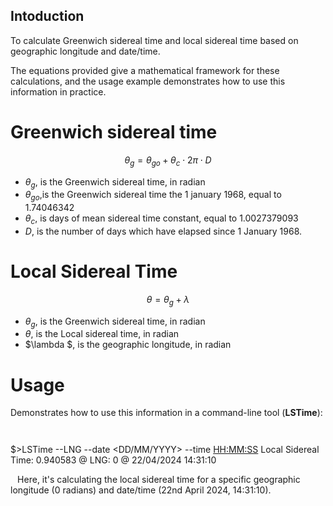 Intoduction
---------------

To calculate Greenwich sidereal time and local sidereal time based on geographic longitude and date/time. 

The equations provided give a mathematical framework for these calculations, and the usage example demonstrates how to use this information in practice. 


# Greenwich sidereal time

$$ \theta_{g} = \theta_{go} +  \theta_{c} \cdot 2 \pi \cdot D$$

* $\theta_{g}$, is the Greenwich sidereal time, in radian
* $\theta_{go}$,is the Greenwich sidereal time the 1 january 1968, equal to 1.74046342 
* $\theta_{c}$, is days of mean sidereal time constant, equal to 1.0027379093
* $D$, is the number of days which have elapsed since 1 January 1968.

# Local Sidereal Time 

$$ \theta = \theta_{g} +  \lambda $$

* $\theta_{g}$, is the Greenwich sidereal time, in radian
* $\theta$, is the Local sidereal time, in radian
* $\lambda $, is the geographic longitude, in radian

# Usage

Demonstrates how to use this information in a command-line tool (**LSTime**):

``` ```

$>LSTime --LNG  <ValueInRadians> --date <DD/MM/YYYY> --time <HH:MM:SS>
	Local Sidereal Time: 0.940583 @ LNG: 0 @ 22/04/2024 14:31:10
	
``` ```
Here, it's calculating the local sidereal time for a specific geographic longitude (0 radians) and date/time (22nd April 2024, 14:31:10).
